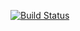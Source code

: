 [![Build Status](https://travis-ci.org/xel-software/xeline.svg?branch=master)](https://travis-ci.org/xel-software/xeline)

